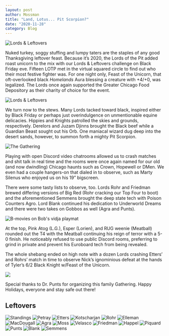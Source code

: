 ```yaml
---
layout: post
author: Mossman
title: "Land, Lotus... Pit Scorpion?"
date: "2020-11-28"
category: Blog
---
```


![Lords & Leftovers](/assets/images/banners/pit-scorpion.jpg)

Nuked turkey, soggy stuffing and lumpy taters are the staples of any good Thanksgiving leftover feast. Because it’s 2020, the Lords of the Pit added roast unicorn to the mix with our Lords & Leftovers challenge on Black Friday eve. Fifteen LOTP met in the virtual squared circle to find out who their most festive fighter was. For one night only, Feast of the Unicorn, that oft-overlooked black *Homelands* Aura blessing a creature with +4/+0, was legalized. The Lords once again supported the Greater Chicago Food Depository as their charity of choice for the event.

![Lords & Leftovers](/assets/images/2020/lordsandleftovers/feast.jpg)

We turn now to the stews. Many Lords tacked toward black, inspired either by Black Friday or perhaps just overindulgence on unmentionable equine delicacies. Hippies and Knights patrolled the skies and grounds, respectively. Derelors and Juzam Djinns brought the Black beef while a Guardian Beast sought out his Orb. One maniacal wizard dug deep into the desert sands, however, to summon forth a mighty Pit Scorpion.

![The Gathering](/assets/images/2020/lordsandleftovers/chatroom.png)

Playing with open Discord video chatrooms allowed us to crash matches and shit talk in real time and the rooms were once again named for our old (and now dwindling) Chicago haunts such as Crown, Hopewell or DMen. We even had a couple hangers-on that dialed in to observe, such as Marty Silenus who enjoyed us on his 19” bigscreen.

There were some tasty lists to observe, too. Lords Rohr and Friedman brewed differing versions of Big Red (Rohr cracking our Top Four to boot) and the aforementioned Semmens brought the deep state tech with Poison Counters Agro. Lord Blank continued his dedication to Underworld Dreams and there were two takes on Gobbos as well (Agra and Punts).

![B-movies on Bob's vidja playmat](/assets/images/2020/lordsandleftovers/tharoom.png)

At the top, Pink Atog (L.G.), Esper (Lorien), and RUG weenie (Meatball) rounded out the T4 with the Meatball continuing his reign of terror with a 5-0 finish. He noticeably refused to use public Discord rooms, preferring to grind in private and prevent his Euroboard tech from being revealed.

The whole shebang ended on high note with a dozen Lords crashing Etters’ and Rohrs’ match in time to observe Nick’s ignominious defeat at the hands of Tyler’s 6/2 Black Knight w/Feast of the Unicorn.

![](/assets/images/2020/lordsandleftovers/poster.png)

Special thanks to Dr. Punts for organizing this family Gathering. Happy Holidays, everyone and stay safe out there!

## Leftovers

![Standings](/assets/images/2020/lordsandleftovers/standings.png)
![Petray](/assets/images/2020/lordsandleftovers/01petray.jpg)
![Etters](/assets/images/2020/lordsandleftovers/02etters.jpeg)
![Kotscharjan](/assets/images/2020/lordsandleftovers/03kotscharjan.jpg)
![Rohr](/assets/images/2020/lordsandleftovers/04rohr.jpg)
![Elleman](/assets/images/2020/lordsandleftovers/05elleman.jpg)
![MacDougall](/assets/images/2020/lordsandleftovers/06macdougall.jpg)
![Agra](/assets/images/2020/lordsandleftovers/07agra.jpg)
![Moss](/assets/images/2020/lordsandleftovers/08moss.jpg)
![Velasco](/assets/images/2020/lordsandleftovers/09velasco.jpg)
![Friedman](/assets/images/2020/lordsandleftovers/10friedman.jpg)
![Happel](/assets/images/2020/lordsandleftovers/11happel.jpg)
![Piquard](/assets/images/2020/lordsandleftovers/12piquard.jpg)
![Punts](/assets/images/2020/lordsandleftovers/13punts.jpg)
![Blank](/assets/images/2020/lordsandleftovers/14blank.jpg)
![Semmens](/assets/images/2020/lordsandleftovers/15semmens.jpg)
